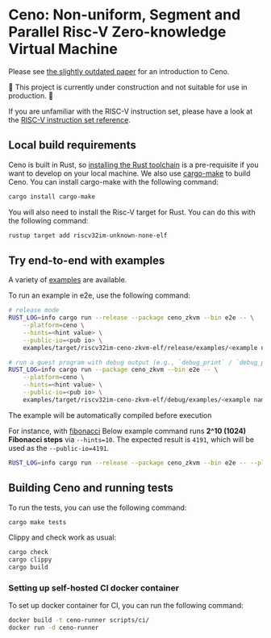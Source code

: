 # Ceno: Non-uniform, Segment and Parallel Risc-V Zero-knowledge Virtual Machine

Please see [the slightly outdated paper](https://eprint.iacr.org/2024/387) for an introduction to Ceno.

🚧 This project is currently under construction and not suitable for use in production. 🚧

If you are unfamiliar with the RISC-V instruction set, please have a look at the [RISC-V instruction set reference](https://github.com/jameslzhu/riscv-card/releases/download/latest/riscv-card.pdf).

## Local build requirements

Ceno is built in Rust, so [installing the Rust toolchain](https://www.rust-lang.org/tools/install) is a pre-requisite if you want to develop on your local machine.  We also use [cargo-make](https://sagiegurari.github.io/cargo-make/) to build Ceno. You can install cargo-make with the following command:

```sh
cargo install cargo-make
```

You will also need to install the Risc-V target for Rust. You can do this with the following command:

```sh
rustup target add riscv32im-unknown-none-elf
```

## Try end-to-end with examples
A variety of [examples](https://github.com/scroll-tech/ceno/tree/master/examples/examples) are available.

To run an example in e2e, use the following command:

```sh
# release mode
RUST_LOG=info cargo run --release --package ceno_zkvm --bin e2e -- \
    --platform=ceno \
    --hints=<hint value> \
    --public-io=<pub io> \
    examples/target/riscv32im-ceno-zkvm-elf/release/examples/<example name>

# run a guest program with debug output (e.g., `debug_print` / `debug_println` visible), works in non-release mode
RUST_LOG=info cargo run --package ceno_zkvm --bin e2e -- \
    --platform=ceno \
    --hints=<hint value> \
    --public-io=<pub io> \
    examples/target/riscv32im-ceno-zkvm-elf/debug/examples/<example name>
```

The example will be automatically compiled before execution

For instance, with [fibonacci](https://github.com/scroll-tech/ceno/blob/master/examples/examples/fibonacci.rs)
Below example command runs **2^10 (1024) Fibonacci steps** via `--hints=10`.
The expected result is `4191`, which will be used as the `--public-io=4191`.

```sh
RUST_LOG=info cargo run --release --package ceno_zkvm --bin e2e -- --platform=ceno --hints=10 --public-io=4191 examples/target/riscv32im-ceno-zkvm-elf/release/examples/fibonacci
```

## Building Ceno and running tests

To run the tests, you can use the following command:

```sh
cargo make tests
```

Clippy and check work as usual:

```sh
cargo check
cargo clippy
cargo build
```

### Setting up self-hosted CI docker container

To set up docker container for CI, you can run the following command:

```sh
docker build -t ceno-runner scripts/ci/
docker run -d ceno-runner
```
